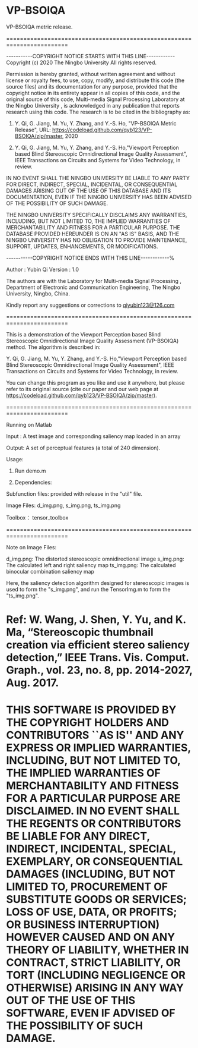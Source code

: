 # VP-BSOIQA
VP-BSOIQA metric release.

========================================================================

-----------COPYRIGHT NOTICE STARTS WITH THIS LINE------------
Copyright (c) 2020 The Ningbo University
All rights reserved.

Permission is hereby granted, without written agreement and without license or royalty fees, to use, copy, 
modify, and distribute this code (the source files) and its documentation for
any purpose, provided that the copyright notice in its entirety appear in all copies of this code, and the 
original source of this code, Multi-media Signal Processing Laboratory at the Ningbo University
, is acknowledged in any publication that reports research using this code. The research
is to be cited in the bibliography as:

1) Y. Qi, G. Jiang, M. Yu, Y. Zhang, and Y.-S. Ho, "VP-BSOIQA Metric Release", 
URL: https://codeload.github.com/qyb123/VP-BSOIQA/zip/master, 2020

2) Y. Qi, G. Jiang, M. Yu, Y. Zhang, and Y.-S. Ho,"Viewport Perception based Blind Stereoscopic Omnidirectional Image Quality Assessment", 
IEEE Transactions on Circuits and Systems for Video Technology, in review.

IN NO EVENT SHALL THE NINGBO UNIVERSITY BE LIABLE TO ANY PARTY FOR DIRECT, INDIRECT, SPECIAL, INCIDENTAL, 
OR CONSEQUENTIAL DAMAGES ARISING OUT OF THE USE OF THIS DATABASE AND ITS DOCUMENTATION, EVEN IF THE NINGBO UNIVERSITY 
HAS BEEN ADVISED OF THE POSSIBILITY OF SUCH DAMAGE.

THE NINGBO UNIVERSITY SPECIFICALLY DISCLAIMS ANY WARRANTIES, INCLUDING, BUT NOT LIMITED TO, THE IMPLIED 
WARRANTIES OF MERCHANTABILITY AND FITNESS FOR A PARTICULAR PURPOSE. THE DATABASE PROVIDED HEREUNDER IS ON AN "AS IS" BASIS,
AND THE NINGBO UNIVERSITY HAS NO OBLIGATION TO PROVIDE MAINTENANCE, SUPPORT, UPDATES, ENHANCEMENTS, OR MODIFICATIONS.

-----------COPYRIGHT NOTICE ENDS WITH THIS LINE------------%

Author  : Yubin Qi 
Version : 1.0

The authors are with the Laboratory for Multi-media Signal Processing
, Department of Electronic and Communication Engineering, The
Ningbo University, Ningbo, China.

Kindly report any suggestions or corrections to qiyubin123@126.com

========================================================================

This is a demonstration of the Viewport Perception based Blind Stereoscopic 
Omnidirectional Image Quality Assessment (VP-BSOIQA) method.
The algorithm is described in:

Y. Qi, G. Jiang, M. Yu, Y. Zhang, and Y.-S. Ho,"Viewport Perception based Blind Stereoscopic Omnidirectional Image Quality Assessment", 
IEEE Transactions on Circuits and Systems for Video Technology, in review.


You can change this program as you like and use it anywhere, but please
refer to its original source (cite our paper and our web page at
https://codeload.github.com/qyb123/VP-BSOIQA/zip/master).

========================================================================

Running on Matlab 


Input : A test image and corresponding saliency map loaded in an array

Output: A set of perceptual features (a total of 240 dimension).
  
Usage:

1. Run demo.m


2. Dependencies: 

Subfunction files:  provided with release in the "util" file.

Image Files: d_img.png, s_img.png, ts_img.png

Toolbox： tensor_toolbox

========================================================================

Note on Image Files: 

d_img.png: The distorted stereoscopic omnidirectional image
s_img.png:  The calculated left and right saliency map
ts_img.png: The calculated binocular combination saliency map

Here, the saliency detection algorithm designed for stereoscopic images is
used to form the "s_img.png", and run the TensorImg.m to form the "ts_img.png".

Ref: W. Wang, J. Shen, Y. Yu, and K. Ma, “Stereoscopic thumbnail creation
via efficient stereo saliency detection,” IEEE Trans. Vis. Comput.
Graph., vol. 23, no. 8, pp. 2014-2027, Aug. 2017.
====================================================================


THIS SOFTWARE IS PROVIDED BY THE COPYRIGHT HOLDERS AND CONTRIBUTORS
``AS IS'' AND ANY EXPRESS OR IMPLIED WARRANTIES, INCLUDING, BUT NOT
LIMITED TO, THE IMPLIED WARRANTIES OF MERCHANTABILITY AND FITNESS FOR
A PARTICULAR PURPOSE ARE DISCLAIMED.  IN NO EVENT SHALL THE REGENTS OR
CONTRIBUTORS BE LIABLE FOR ANY DIRECT, INDIRECT, INCIDENTAL, SPECIAL,
EXEMPLARY, OR CONSEQUENTIAL DAMAGES (INCLUDING, BUT NOT LIMITED TO,
PROCUREMENT OF SUBSTITUTE GOODS OR SERVICES; LOSS OF USE, DATA, OR
PROFITS; OR BUSINESS INTERRUPTION) HOWEVER CAUSED AND ON ANY THEORY OF
LIABILITY, WHETHER IN CONTRACT, STRICT LIABILITY, OR TORT (INCLUDING
NEGLIGENCE OR OTHERWISE) ARISING IN ANY WAY OUT OF THE USE OF THIS
SOFTWARE, EVEN IF ADVISED OF THE POSSIBILITY OF SUCH DAMAGE.
====================================================================

